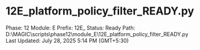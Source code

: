# 12E_platform_policy_filter_READY.py

Phase: 12
Module: E
Prefix: 12E_
Status: Ready
Path: D:\MAGIC\scripts\phase12\module_E\12E_platform_policy_filter_READY.py
Last Updated: July 28, 2025 5:14 PM (GMT+5:30)
